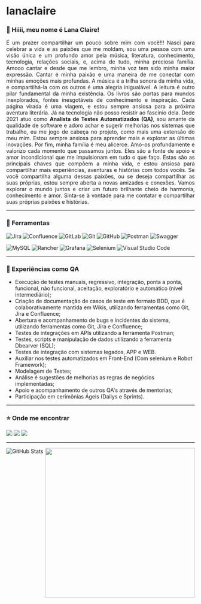 # lanaclaire

### 💜 Hiiii, meu nome é <strong>Lana Claire!</strong>

<p align="justify"> 
É um prazer compartilhar um pouco sobre mim com você!!!
Nasci para celebrar a vida e as paixões que me moldam, sou uma pessoa com uma visão única e um profundo amor pela música, literatura, conhecimento, tecnologia, relações sociais, e, acima de tudo, minha preciosa família.
Amooo cantar e desde que me lembro, minha voz tem sido minha maior expressão. Cantar é minha paixão e uma maneira de me conectar com minhas emoções mais profundas. A música é a trilha sonora da minha vida, e compartilhá-la com os outros é uma alegria inigualável.
A leitura é outro pilar fundamental da minha existência. Os livros são portas para mundos inexplorados, fontes inesgotáveis de conhecimento e inspiração. Cada página virada é uma viagem, e estou sempre ansiosa para a próxima aventura literária.
Já na tecnologia não posso resistir ao fascínio dela. Dede 2021 atuo como <b>Analista de Testes Automatizados (QA)</b>, sou amante da qualidade de software e adoro achar e sugerir melhorias nos sistemas que trabalho, eu me jogo de cabeça no projeto, como mais uma extensão do meu mim. Estou sempre ansiosa para aprender mais e explorar as últimas inovações.
Por fim, minha família é meu alicerce. Amo-os profundamente e valorizo cada momento que passamos juntos. Eles são a fonte de apoio e amor incondicional que me impulsionam em tudo o que faço.
Estas são as principais chaves que compõem a minha vida, e estou ansiosa para compartilhar mais experiências, aventuras e histórias com todos vocês. Se você compartilha alguma dessas paixões, ou se deseja compartilhar as suas próprias, estou sempre aberta a novas amizades e conexões. Vamos explorar o mundo juntos e criar um futuro brilhante cheio de harmonia, conhecimento e amor.
Sinta-se à vontade para me contatar e compartilhar suas próprias paixões e histórias. 
  
---

### 💼 Ferramentas

![Jira](https://img.shields.io/badge/jira-%230A0FFF.svg?style=for-the-badge&logo=jira&logoColor=white)
![Confluence](https://img.shields.io/badge/confluence-%23172BF4.svg?style=for-the-badge&logo=confluence&logoColor=white)
![GitLab](https://img.shields.io/badge/gitlab-%23181717.svg?style=for-the-badge&logo=gitlab&logoColor=white)
![Git](https://img.shields.io/badge/git-%23F05033.svg?style=for-the-badge&logo=git&logoColor=white)
![GitHub](https://img.shields.io/badge/github-%23121011.svg?style=for-the-badge&logo=github&logoColor=white)
![Postman](https://img.shields.io/badge/Postman-FF6C37?style=for-the-badge&logo=postman&logoColor=white)
![Swagger](https://img.shields.io/badge/-Swagger-%23Clojure?style=for-the-badge&logo=swagger&logoColor=white)

![MySQL](https://img.shields.io/badge/mysql-%2300f.svg?style=for-the-badge&logo=mysql&logoColor=white)
![Rancher](https://img.shields.io/badge/rancher-%230075A8.svg?style=for-the-badge&logo=rancher&logoColor=white)
![Grafana](https://img.shields.io/badge/grafana-%23F46800.svg?style=for-the-badge&logo=grafana&logoColor=white)
![Selenium](https://img.shields.io/badge/-selenium-%43B02A?style=for-the-badge&logo=selenium&logoColor=white)
![Visual Studio Code](https://img.shields.io/badge/Visual%20Studio%20Code-0078d7.svg?style=for-the-badge&logo=visual-studio-code&logoColor=white)


---
### 🚀 Experiências como QA

- Execução de testes manuais, regressivo, integração, ponta a ponta, funcional, não funcional, aceitação, exploratório e automático (nível intermediário);
- Criação de documentação de casos de teste em formato BDD, que é colaborativamente mantida em Wikis, utilizando ferramentas como Git, Jira e Confluence;
- Abertura e acompanhamento de bugs e incidentes do sistema, utilizando ferramentas como Git, Jira e Confluence;
- Testes de integrações em APIs utilizando a ferramenta Postman;
- Testes, scripts e manipulação de dados utilizando a ferramenta Dbearver (SQL);
- Testes de integração com sistemas legados, APP e WEB.
- Auxiliar nos testes automatizados em Front-End (Com selenium e Robot Framework);
- Modelagem de Testes;
- Análise é sugestões de melhorias as regras de negócios implementadas;
- Apoio e acompanhamento de outros QA's através de mentorias;
- Participação em cerimônias Ágeis (Dailys e Sprints).

---

### ⭐ Onde me encontrar

<p align="justify">
  <a href="#" alt="Gmail">
  <img src="https://img.shields.io/badge/-Gmail-FF0000?style=flat-square&labelColor=FF0000&logo=gmail&logoColor=white&link=lanaoclaire10@gmail.com" /></a>

  <a href="#" alt="LinkedIn">
  <img src="https://img.shields.io/badge/-Linkedin-0e76a8?style=flat-square&logo=Linkedin&logoColor=white&link=https://www.linkedin.com/in/lanaclairesouza/" /></a>

  <a href="#" alt="Instagram">
  <img src="https://img.shields.io/badge/-Instagram-DF0174?style=flat-square&labelColor=DF0174&logo=instagram&logoColor=white&link=https://www.instagram.com/lanaclaireoficial/"/></a>
</p>

---


</p>

<img src="https://raw.githubusercontent.com/MicaelliMedeiros/micaellimedeiros/master/image/computer-illustration.png" min-width="400px" max-width="400px" width="400px" align="right">



![GitHub Stats](https://github-readme-stats.vercel.app/api?username=LanaClaire&theme=outrun&show_icons=true)



